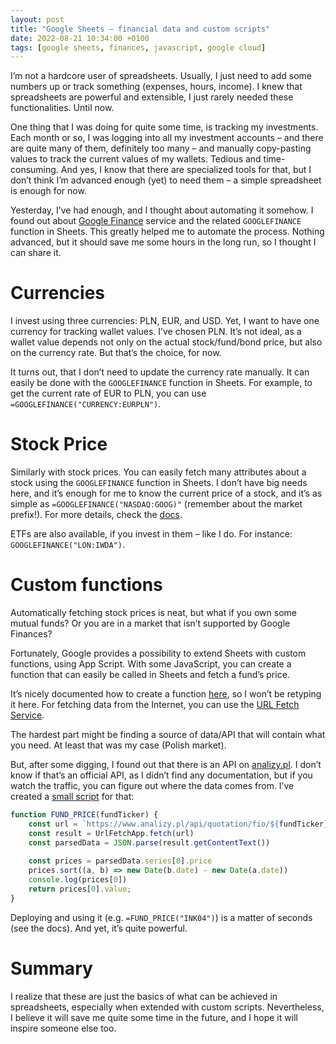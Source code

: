 ```yaml
---
layout: post
title: "Google Sheets – financial data and custom scripts"
date: 2022-08-21 10:34:00 +0100
tags: [google sheets, finances, javascript, google cloud]
---
```


I’m not a hardcore user of spreadsheets. Usually, I just need to add some numbers up or track something (expenses, hours, income). I knew that spreadsheets are powerful and extensible, I just rarely needed these functionalities. Until now.

One thing that I was doing for quite some time, is tracking my investments. Each month or so, I was logging into all my investment accounts – and there are quite many of them, definitely too many – and manually copy-pasting values to track the current values of my wallets. Tedious and time-consuming. And yes, I know that there are specialized tools for that, but I don’t think I’m advanced enough (yet) to need them – a simple spreadsheet is enough for now.

Yesterday, I’ve had enough, and I thought about automating it somehow. I found out about [Google Finance](https://www.google.com/finance/) service and the related `GOOGLEFINANCE` function in Sheets. This greatly helped me to automate the process. Nothing advanced, but it should save me some hours in the long run, so I thought I can share it.

# Currencies

I invest using three currencies: PLN, EUR, and USD. Yet, I want to have one currency for tracking wallet values. I’ve chosen PLN. It’s not ideal, as a wallet value depends not only on the actual stock/fund/bond price, but also on the currency rate. But that’s the choice, for now.

It turns out, that I don’t need to update the currency rate manually. It can easily be done with the `GOOGLEFINANCE` function in Sheets. For example, to get the current rate of EUR to PLN, you can use `=GOOGLEFINANCE("CURRENCY:EURPLN")`.


# Stock Price

Similarly with stock prices. You can easily fetch many attributes about a stock using the `GOOGLEFINANCE` function in Sheets. I don’t have big needs here, and it’s enough for me to know the current price of a stock, and it’s as simple as `=GOOGLEFINANCE("NASDAQ:GOOG)"` (remember about the market prefix!). For more details, check the [docs](https://support.google.com/docs/answer/3093281?hl=en).

ETFs are also available, if you invest in them – like I do. For instance: `GOOGLEFINANCE("LON:IWDA")`.

# Custom functions

Automatically fetching stock prices is neat, but what if you own some mutual funds? Or you are in a market that isn’t supported by Google Finances?

Fortunately, Google provides a possibility to extend Sheets with custom functions, using App Script. With some JavaScript, you can create a function that can easily be called in Sheets and fetch a fund’s price.

It’s nicely documented how to create a function [here](https://developers.google.com/apps-script/guides/sheets/functions?hl=en), so I won’t be retyping it here. For fetching data from the Internet, you can use the [URL Fetch Service](https://developers.google.com/apps-script/reference/url-fetch?hl=en).

The hardest part might be finding a source of data/API that will contain what you need. At least that was my case (Polish market).

But, after some digging, I found out that there is an API on [analizy.pl](https://www.analizy.pl/). I don’t know if that’s an official API, as I didn’t find any documentation, but if you watch the traffic, you can figure out where the data comes from. I’ve created a [small script](https://github.com/a-mroz/google-sheet-helpers) for that:

```javascript
function FUND_PRICE(fundTicker) {
    const url = `https://www.analizy.pl/api/quotation/fio/${fundTicker}`
    const result = UrlFetchApp.fetch(url)
    const parsedData = JSON.parse(result.getContentText())
  
    const prices = parsedData.series[0].price
    prices.sort((a, b) => new Date(b.date) - new Date(a.date))
    console.log(prices[0])
    return prices[0].value;
}
```

Deploying and using it (e.g. `=FUND_PRICE("INK04")`) is a matter of seconds (see the docs). And yet, it’s quite powerful.

# Summary

I realize that these are just the basics of what can be achieved in spreadsheets, especially when extended with custom scripts. Nevertheless, I believe it will save me quite some time in the future, and I hope it will inspire someone else too.